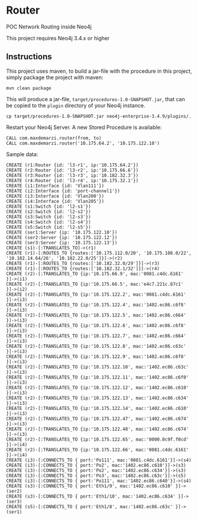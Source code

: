 # Router
POC Network Routing inside Neo4j

This project requires Neo4j 3.4.x or higher

Instructions
------------ 

This project uses maven, to build a jar-file with the procedure in this
project, simply package the project with maven:

    mvn clean package

This will produce a jar-file, `target/procedures-1.0-SNAPSHOT.jar`,
that can be copied to the `plugin` directory of your Neo4j instance.

    cp target/procedures-1.0-SNAPSHOT.jar neo4j-enterprise-3.4.9/plugins/.
    

Restart your Neo4j Server. A new Stored Procedure is available:


    CALL com.maxdemarzi.router(from, to)
    CALL com.maxdemarzi.router('10.175.64.2', '10.175.122.10')
    
Sample data:

    CREATE (r1:Router {id: 'l3-r1', ip:'10.175.64.2'})
    CREATE (r2:Router {id: 'l3-r2', ip:'10.175.66.6'})
    CREATE (r3:Router {id: 'l3-r3', ip:'10.182.32.3'})
    CREATE (r4:Router {id: 'l3-r4', ip:'10.175.32.1'})
    CREATE (i1:Interface {id: 'Vlan111'})
    CREATE (i2:Interface {id: 'port-channel1'})
    CREATE (i3:Interface {id: 'Vlan200'})
    CREATE (i4:Interface {id: 'Vlan205'})
    CREATE (s1:Switch {id: 'l2-s1'})
    CREATE (s2:Switch {id: 'l2-s2'})
    CREATE (s3:Switch {id: 'l2-s3'})
    CREATE (s4:Switch {id: 'l2-s4'})
    CREATE (s5:Switch {id: 'l2-s5'})
    CREATE (ser1:Server {ip: '10.175.122.10'})
    CREATE (ser2:Server {ip: '10.175.122.12'})
    CREATE (ser3:Server {ip: '10.175.122.13'})
    CREATE (s1)-[:TRANSLATES_TO]->(r1)
    CREATE (r1)-[:ROUTES_TO {routes:['10.175.112.0/20', '10.175.108.0/22', '10.182.14.64/26', '10.182.22.0/25']}]->(r2)
    CREATE (r1)-[:ROUTES_TO {routes:['10.182.32.0/29']}]->(r3)
    CREATE (r1)-[:ROUTES_TO {routes:['10.182.32.1/32']}]->(r4)
    CREATE (r2)-[:TRANSLATES_TO {ip:'10.175.66.9', mac:'0081.c4dc.6161' }]->(i1)
    CREATE (r2)-[:TRANSLATES_TO {ip:'10.175.66.5', mac:'e4c7.221c.87c1' }]->(i2)
    CREATE (r2)-[:TRANSLATES_TO {ip:'10.175.122.2', mac:'0081.c4dc.6161' }]->(i3)
    CREATE (r2)-[:TRANSLATES_TO {ip:'10.175.122.4', mac:'1402.ec86.c6f8' }]->(i3)
    CREATE (r2)-[:TRANSLATES_TO {ip:'10.175.122.5', mac:'1402.ec86.c664' }]->(i3)
    CREATE (r2)-[:TRANSLATES_TO {ip:'10.175.122.6', mac:'1402.ec86.c6f8' }]->(i3)
    CREATE (r2)-[:TRANSLATES_TO {ip:'10.175.122.7', mac:'1402.ec86.c664' }]->(i3)
    CREATE (r2)-[:TRANSLATES_TO {ip:'10.175.122.8', mac:'1402.ec86.c63c' }]->(i3)
    CREATE (r2)-[:TRANSLATES_TO {ip:'10.175.122.9', mac:'1402.ec86.c6f0' }]->(i3)
    CREATE (r2)-[:TRANSLATES_TO {ip:'10.175.122.10', mac:'1402.ec86.c63c' }]->(i3)
    CREATE (r2)-[:TRANSLATES_TO {ip:'10.175.122.11', mac:'1402.ec86.c6f0' }]->(i3)
    CREATE (r2)-[:TRANSLATES_TO {ip:'10.175.122.12', mac:'1402.ec86.c610' }]->(i3)
    CREATE (r2)-[:TRANSLATES_TO {ip:'10.175.122.13', mac:'1402.ec86.c634' }]->(i3)
    CREATE (r2)-[:TRANSLATES_TO {ip:'10.175.122.14', mac:'1402.ec86.c610' }]->(i3)
    CREATE (r2)-[:TRANSLATES_TO {ip:'10.175.122.47', mac:'1402.ec86.c674' }]->(i3)
    CREATE (r2)-[:TRANSLATES_TO {ip:'10.175.122.48', mac:'1402.ec86.c674' }]->(i3)
    CREATE (r2)-[:TRANSLATES_TO {ip:'10.175.122.65', mac:'0000.0c9f.f0cd' }]->(i4)
    CREATE (r2)-[:TRANSLATES_TO {ip:'10.175.122.66', mac:'0081.c4dc.6161' }]->(i4)
    CREATE (i3)-[:CONNECTS_TO { port:'Po111', mac:'0081.c4dc.6161'}]->(s4)
    CREATE (i3)-[:CONNECTS_TO { port:'Po2', mac:'1402.ec86.c610'}]->(s3)
    CREATE (i3)-[:CONNECTS_TO { port:'Po2', mac:'1402.ec86.c634'}]->(s3)
    CREATE (i3)-[:CONNECTS_TO { port:'Po3', mac:'1402.ec86.c63c'}]->(s5)
    CREATE (i3)-[:CONNECTS_TO { port:'Po111', mac:'1402.ec86.c640'}]->(s4)
    CREATE (s3)-[:CONNECTS_TO { port:'Eth1/9', mac:'1402.ec86.c610' }]->(ser2)
    CREATE (s3)-[:CONNECTS_TO { port:'Eth1/10', mac:'1402.ec86.c634' }]->(ser3)
    CREATE (s5)-[:CONNECTS_TO { port:'Eth1/8', mac:'1402.ec86.c63c' }]->(ser1)    
    
    